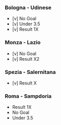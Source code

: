 ### Bologna - Udinese
- [v] No Goal
- [v] Under 3.5
- [v] Result 1X 

### Monza - Lazio
- [v] No Goal
- [v] Result X2

### Spezia - Salernitana
- [v] Result X

### Roma - Sampdoria
- Result 1X
- No Goal
- Under 3.5
